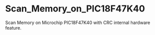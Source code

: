 # Scan_Memory_on_PIC18F47K40
Scan Memory on Microchip PIC18F47K40 with CRC internal hardware feature.
